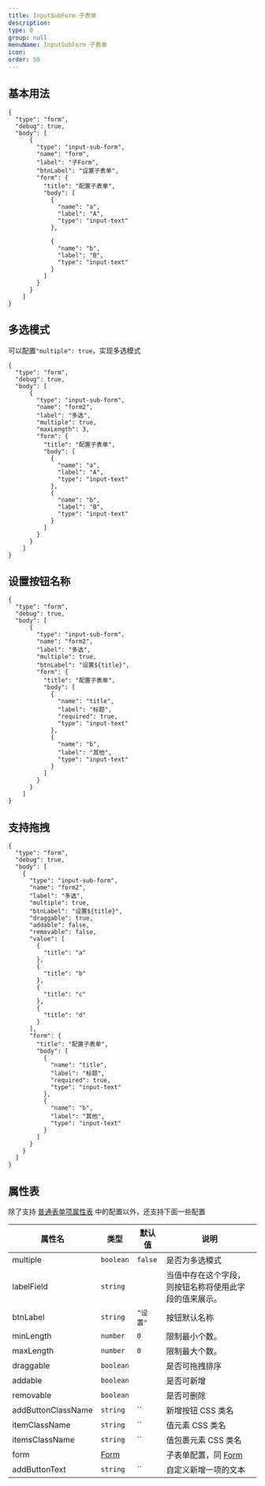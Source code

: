 ```yaml
---
title: InputSubForm 子表单
description:
type: 0
group: null
menuName: InputSubForm 子表单
icon:
order: 50
---
```


## 基本用法

```schema: scope="body"
{
  "type": "form",
  "debug": true,
  "body": [
      {
        "type": "input-sub-form",
        "name": "form",
        "label": "子Form",
        "btnLabel": "设置子表单",
        "form": {
          "title": "配置子表单",
          "body": [
            {
              "name": "a",
              "label": "A",
              "type": "input-text"
            },

            {
              "name": "b",
              "label": "B",
              "type": "input-text"
            }
          ]
        }
      }
    ]
}
```

## 多选模式

可以配置`"multiple": true`，实现多选模式

```schema: scope="body"
{
  "type": "form",
  "debug": true,
  "body": [
      {
        "type": "input-sub-form",
        "name": "form2",
        "label": "多选",
        "multiple": true,
        "maxLength": 3,
        "form": {
          "title": "配置子表单",
          "body": [
            {
              "name": "a",
              "label": "A",
              "type": "input-text"
            },
            {
              "name": "b",
              "label": "B",
              "type": "input-text"
            }
          ]
        }
      }
    ]
}
```

## 设置按钮名称

```schema: scope="body"
{
  "type": "form",
  "debug": true,
  "body": [
      {
        "type": "input-sub-form",
        "name": "form2",
        "label": "多选",
        "multiple": true,
        "btnLabel": "设置${title}",
        "form": {
          "title": "配置子表单",
          "body": [
            {
              "name": "title",
              "label": "标题",
              "required": true,
              "type": "input-text"
            },
            {
              "name": "b",
              "label": "其他",
              "type": "input-text"
            }
          ]
        }
      }
    ]
}
```

## 支持拖拽

```schema: scope="body"
{
  "type": "form",
  "debug": true,
  "body": [
    {
      "type": "input-sub-form",
      "name": "form2",
      "label": "多选",
      "multiple": true,
      "btnLabel": "设置${title}",
      "draggable": true,
      "addable": false,
      "removable": false,
      "value": [
        {
          "title": "a"
        },
        {
          "title": "b"
        },
        {
          "title": "c"
        },
        {
          "title": "d"
        }
      ],
      "form": {
        "title": "配置子表单",
        "body": [
          {
            "name": "title",
            "label": "标题",
            "required": true,
            "type": "input-text"
          },
          {
            "name": "b",
            "label": "其他",
            "type": "input-text"
          }
        ]
      }
    }
  ]
}
```

## 属性表

除了支持 [普通表单项属性表](./formitem#%E5%B1%9E%E6%80%A7%E8%A1%A8) 中的配置以外，还支持下面一些配置

| 属性名             | 类型            | 默认值   | 说明                                                   |
| ------------------ | --------------- | -------- | ------------------------------------------------------ |
| multiple           | `boolean`       | `false`  | 是否为多选模式                                         |
| labelField         | `string`        |          | 当值中存在这个字段，则按钮名称将使用此字段的值来展示。 |
| btnLabel           | `string`        | `"设置"` | 按钮默认名称                                           |
| minLength          | `number`        | `0`      | 限制最小个数。                                         |
| maxLength          | `number`        | `0`      | 限制最大个数。                                         |
| draggable          | `boolean`       |          | 是否可拖拽排序                                         |
| addable            | `boolean`       |          | 是否可新增                                             |
| removable          | `boolean`       |          | 是否可删除                                             |
| addButtonClassName | `string`        | ``       | 新增按钮 CSS 类名                                      |
| itemClassName      | `string`        | ``       | 值元素 CSS 类名                                        |
| itemsClassName     | `string`        | ``       | 值包裹元素 CSS 类名                                    |
| form               | [Form](./index) |          | 子表单配置，同 [Form](./index)                         |
| addButtonText      | `string`        | ``       | 自定义新增一项的文本                                    |
